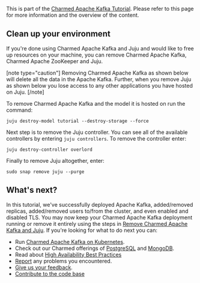 This is part of the [Charmed Apache Kafka Tutorial](/t/charmed-kafka-tutorial-overview/10571). Please refer to this page for more information and the overview of the content. 

## Clean up your environment 

If you're done using Charmed Apache Kafka and Juju and would like to free up resources on your machine, you can remove Charmed Apache Kafka, Charmed Apache ZooKeeper and Juju. 

[note type="caution"]
Removing Charmed Apache Kafka as shown below will delete all the data in the Apache Kafka. Further, when you remove Juju as shown below you lose access to any other applications you have hosted on Juju.
[/note]

To remove Charmed Apache Kafka and the model it is hosted on run the command:

```shell
juju destroy-model tutorial --destroy-storage --force
```

Next step is to remove the Juju controller. You can see all of the available controllers by entering `juju controllers`. To remove the controller enter:

```shell
juju destroy-controller overlord
```

Finally to remove Juju altogether, enter:

```shell
sudo snap remove juju --purge
```

## What's next?

In this tutorial, we've successfully deployed Apache Kafka, added/removed replicas, added/removed users to/from the cluster, and even enabled and disabled TLS. 
You may now keep your Charmed Apache Kafka deployment running or remove it entirely using the steps in [Remove Charmed Apache Kafka and Juju](#remove-charmed-kafka-and-juju). 
If you're looking for what to do next you can:
- Run [Charmed Apache Kafka on Kubernetes](https://github.com/canonical/kafka-k8s-operator).
- Check out our Charmed offerings of [PostgreSQL](https://charmhub.io/postgresql?channel=edge) and [MongoDB](https://charmhub.io/mongodb?channel=5/edge).
- Read about [High Availability Best Practices](https://canonical.com/blog/database-high-availability)
- [Report](https://github.com/canonical/kafka-operator/issues) any problems you encountered.
- [Give us your feedback](https://matrix.to/#/#charmhub-data-platform:ubuntu.com).
- [Contribute to the code base](https://github.com/canonical/kafka-operator)